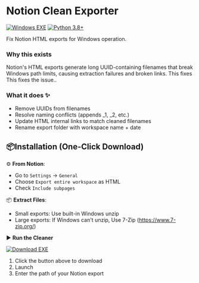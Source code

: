 # Notion Clean Exporter

[![Windows EXE](https://img.shields.io/badge/Download-Windows_EXE-0078d7?logo=windows)](https://github.com/seeker1111/Notion-Clean-Export/releases/download/1.0/Notion.HTML.Clean.Export.exe)
[![Python 3.8+](https://img.shields.io/badge/Python-3.8%2B-blue.svg)](https://www.python.org/)

Fix Notion HTML exports for Windows operation.

### Why this exists
Notion's HTML exports generate long UUID-containing filenames that break Windows path limits, causing extraction failures and broken links. This fixes This fixes the issue..

### What it does ✨

- Remove UUIDs from filenames
- Resolve naming conflicts (appends _1, _2, etc.)
- Update HTML internal links to match cleaned filenames
- Rename export folder with workspace name + date


## 📦Installation  (One-Click Download)

⚙️ **From Notion**:  
   - Go to `Settings` → `General`
   - Choose `Export entire workspace` as HTML  
   - Check `Include subpages`

📦 **Extract Files**:  
   - Small exports: Use built-in Windows unzip  
   - Large exports: If Windows can't unzip, Use 7-Zip (https://www.7-zip.org/)

▶️ **Run the Cleaner**

[![Download EXE](https://img.shields.io/badge/Download-Windows_EXE-0078d7?style=for-the-badge&logo=windows)](https://github.com/seeker1111/Notion-Clean-Export/releases/download/1.0.0/Notion.CleanExport.exe)
1. Click the button above to download
2. Launch
3. Enter the path of your Notion export  
